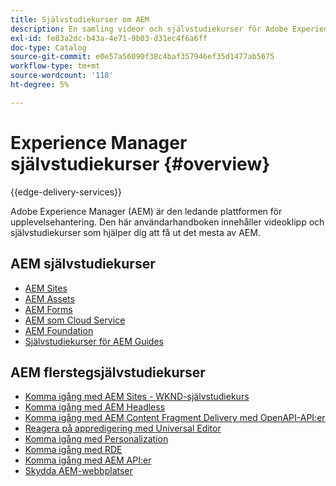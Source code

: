 ```yaml
---
title: Självstudiekurser om AEM
description: En samling videor och självstudiekurser för Adobe Experience Manager.
exl-id: fe83a2dc-b43a-4e71-9b03-d31ec4f6a6ff
doc-type: Catalog
source-git-commit: e0e57a56090f38c4baf357946ef35d1477ab5675
workflow-type: tm+mt
source-wordcount: '118'
ht-degree: 5%

---
```


# Experience Manager självstudiekurser {#overview}

{{edge-delivery-services}}

Adobe Experience Manager (AEM) är den ledande plattformen för upplevelsehantering. Den här användarhandboken innehåller videoklipp och självstudiekurser som hjälper dig att få ut det mesta av AEM.

## AEM självstudiekurser

+ [AEM Sites](https://experienceleague.adobe.com/docs/experience-manager-learn/sites/overview.html)
+ [AEM Assets](https://experienceleague.adobe.com/docs/experience-manager-learn/assets/overview.html)
+ [AEM Forms](https://experienceleague.adobe.com/docs/experience-manager-learn/forms/overview.html)
+ [AEM som Cloud Service](https://experienceleague.adobe.com/docs/experience-manager-learn/cloud-service/overview.html)
+ [AEM Foundation](https://experienceleague.adobe.com/docs/experience-manager-learn/foundation/overview.html)
+ [Självstudiekurser för AEM Guides](https://experienceleague.adobe.com/docs/experience-manager-guides-learn/tutorials/overview.html)

## AEM flerstegsjälvstudiekurser

+ [Komma igång med AEM Sites - WKND-självstudiekurs](https://experienceleague.adobe.com/docs/experience-manager-learn/getting-started-wknd-tutorial-develop/overview.html)
+ [Komma igång med AEM Headless](https://experienceleague.adobe.com/docs/experience-manager-learn/getting-started-with-aem-headless/overview.html)
+ [Komma igång med AEM Content Fragment Delivery med OpenAPI-API:er](https://experienceleague.adobe.com/en/docs/experience-manager-learn/getting-started-with-aem-headless/open-api/basic/overview)
+ [Reagera på appredigering med Universal Editor](https://experienceleague.adobe.com/en/docs/experience-manager-learn/cloud-service/developing/universal-editor/react-app-editing/overview)
+ [Komma igång med Personalization](https://experienceleague.adobe.com/en/docs/experience-manager-learn/cloud-service/personalization/overview)
+ [Komma igång med RDE](https://experienceleague.adobe.com/en/docs/experience-manager-learn/cloud-service/developing/rde/overview)
+ [Komma igång med AEM API:er](https://experienceleague.adobe.com/en/docs/experience-manager-learn/cloud-service/aem-apis/overview)
+ [Skydda AEM-webbplatser](https://experienceleague.adobe.com/en/docs/experience-manager-learn/cloud-service/security/traffic-filter-and-waf-rules/overview)
